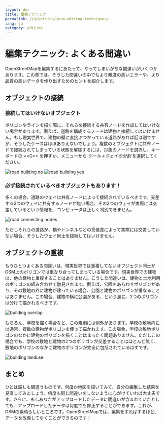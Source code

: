 ```yaml
---
layout: doc
title: 編集テクニック
permalink: /ja/editing/josm-editing-techniques/
lang: ja
category: editing
---
```


編集テクニック: よくある間違い
====================================
OpenStreetMapを編集するにあたって、やってしまいがちな間違いがいくつかあります。この章では、そうした間違いの中でもより頻度の高いエラーや、より品質の高いデータを作り出すためのヒントを紹介します。

オブジェクトの接続
-------------------

### 接続してはいけないオブジェクト
ポリゴンやラインを描く際に、それらを接続する共有ノードを作成してはいけない場合があります。例えば、道路を構成するノードは建物と接続してはいけません。もし現実世界で、建物の壁に直接ぶつかっている道路があれば話は別ですが、そうしたケースはほぼありえないでしょう。複数のオブジェクトに共有ノードで接続されてしまっている状態を解除するには、対象のノードを選択し、キーボードの \<\<G\>\> を押すか、メニューから *ツール->ウェイの分割* を選択してください。

![road building no][]
![road building yes][]

### 必ず接続されているべきオブジェクトもあります！
多くの場合、道路のウェイは共有ノードによって接続されているべきです。交差する2つのウェイに共有するノードが無い場合、その2つのウェイが実際には交差しているという情報を、コンピュータは正しく判別できません。

![road connecting nodes][]

ただしそれらの道路が、橋やトンネルなどの高低差によって実際には交差していない場合、そうしたウェイ同士を接続してはいけません。

オブジェクトの重複
--------------------
もうひとつよくある間違いは、現実世界では重複してないオブジェクト同士がOSM上のポリゴンでは重なり合ってしまっている場合です。現実世界での建物は、他の建物と重複することはありません。こうした間違いは、建物と土地利用のポリゴンの組み合わせで散見されます。例えば、公園をあらわすポリゴンがあり、その敷地の外に建物が建っている場合、公園と建物のポリゴンが重なることはありません。この場合、建物の横に公園がある、という風に、2つのポリゴンは分けて描かれるべきです。

![building overlap][]

もちろん、学校を描く場合など、この規則には例外があります。学校の敷地内には通常、複数の建物がポリゴンを使って描かれます。この場合、学校の敷地ポリゴンのなかに建物のポリゴンを描くことはまったく問題ありません。ただしこの場合でも、学校の敷地と建物の2つのポリゴンが交差することはほとんど無く、敷地のポリゴンのなかに建物のポリゴンが完全に包括されているはずです。

![building landuse][]

まとめ
--------
ひとは誰しも間違うものです。何度か地図を描いてみて、自分の編集した結果を見直してみましょう。何度も同じ間違いをしないように心がけていれば大丈夫です。さらに、もしあなたがアップロードしたデータに間違いが含まれていたとしても、アップロードしたデータは何度でも修正することができます。これが、OSMの素晴らしいところです。OpenStreetMapでは、編集をすればするほど、データを改善してゆくことができるのです！


[road building no]: /images/jp/editing/josm-editing-techniques/road-building-no.png
[road building yes]: /images/jp/editing/josm-editing-techniques/road-building-yes.png
[road connecting nodes]: /images/jp/editing/josm-editing-techniques/road-connecting-nodes.png
[building overlap]: /images/jp/editing/josm-editing-techniques/building-overlap.png
[building landuse]: /images/jp/editing/josm-editing-techniques/building-landuse.png
